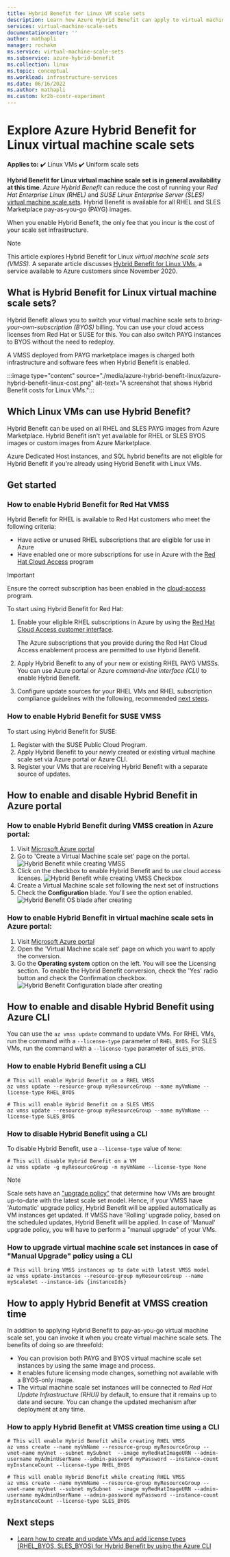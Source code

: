 ```yaml
---
title: Hybrid Benefit for Linux VM scale sets 
description: Learn how Azure Hybrid Benefit can apply to virtual machine scale sets and save you money on Linux VMs in Azure.
services: virtual-machine-scale-sets
documentationcenter: ''
author: mathapli
manager: rochakm
ms.service: virtual-machine-scale-sets
ms.subservice: azure-hybrid-benefit
ms.collection: linux
ms.topic: conceptual
ms.workload: infrastructure-services
ms.date: 06/16/2022
ms.author: mathapli
ms.custom: kr2b-contr-experiment
---
```




# Explore Azure Hybrid Benefit for Linux virtual machine scale sets

**Applies to:** :heavy_check_mark: Linux VMs :heavy_check_mark: Uniform scale sets

**Hybrid Benefit for Linux virtual machine scale set is in general availability at this time**. *Azure Hybrid Benefit* can reduce the cost of running your *Red Hat Enterprise Linux (RHEL)* and *SUSE Linux Enterprise Server (SLES)* [virtual machine scale sets](./overview.md). Hybrid Benefit is available for all RHEL and SLES Marketplace pay-as-you-go (PAYG) images. 

When you enable Hybrid Benefit, the only fee that you incur is the cost of your scale set infrastructure.


>[!NOTE]
> This article explores Hybrid Benefit for Linux *virtual machine scale sets (VMSS)*. A separate article discusses [Hybrid Benefit for Linux VMs](../virtual-machines/linux/azure-hybrid-benefit-linux.md), a service available to Azure customers since November 2020.

## What is Hybrid Benefit for Linux virtual machine scale sets?
Hybrid Benefit allows you to switch your virtual machine scale sets to *bring-your-own-subscription (BYOS)* billing. You can use your cloud access licenses from Red Hat or SUSE for this. You can also switch PAYG instances to BYOS without the need to redeploy.

A VMSS deployed from PAYG marketplace images is charged both infrastructure and software fees when Hybrid Benefit is enabled.

:::image type="content" source="./media/azure-hybrid-benefit-linux/azure-hybrid-benefit-linux-cost.png" alt-text="A screenshot that shows Hybrid Benefit costs for Linux VMs.":::

## Which Linux VMs can use Hybrid Benefit?
Hybrid Benefit can be used on all RHEL and SLES PAYG images from Azure Marketplace. Hybrid Benefit isn't yet available for RHEL or SLES BYOS images or custom images from Azure Marketplace.

Azure Dedicated Host instances, and SQL hybrid benefits are not eligible for Hybrid Benefit if you're already using Hybrid Benefit with Linux VMs.

## Get started

### How to enable Hybrid Benefit for Red Hat VMSS

Hybrid Benefit for RHEL is available to Red Hat customers who meet the following criteria:

- Have active or unused RHEL subscriptions that are eligible for use in Azure
- Have enabled one or more subscriptions for use in Azure with the [Red Hat Cloud Access](https://www.redhat.com/en/technologies/cloud-computing/cloud-access) program

> [!IMPORTANT]
> Ensure the correct subscription has been enabled in the [cloud-access](https://www.redhat.com/en/technologies/cloud-computing/cloud-access) program.

To start using Hybrid Benefit for Red Hat:

1. Enable your eligible RHEL subscriptions in Azure by using the [Red Hat Cloud Access customer interface](https://access.redhat.com/management/cloud).

   The Azure subscriptions that you provide during the Red Hat Cloud Access enablement process are permitted to use Hybrid Benefit.
1. Apply Hybrid Benefit to any of your new or existing RHEL PAYG VMSSs. You can use Azure portal or Azure *command-line interface (CLI)* to enable Hybrid Benefit.
1. Configure update sources for your RHEL VMs and RHEL subscription compliance guidelines with the following, recommended [next steps](https://access.redhat.com/articles/5419341).


### How to enable Hybrid Benefit for SUSE VMSS

To start using Hybrid Benefit for SUSE:

1. Register with the SUSE Public Cloud Program.
1. Apply Hybrid Benefit to your newly created or existing virtual machine scale set via Azure portal or Azure CLI.
1. Register your VMs that are receiving Hybrid Benefit with a separate source of updates.


## How to enable and disable Hybrid Benefit in Azure portal 
### How to enable Hybrid Benefit during VMSS creation in Azure portal:
1. Visit [Microsoft Azure portal](https://portal.azure.com/)
1. Go to 'Create a Virtual Machine scale set' page on the portal.
 ![Hybrid Benefit while creating VMSS](./media/azure-hybrid-benefit-linux/create-vmss-ahb.png)
1. Click on the checkbox to enable Hybrid Benefit and to use cloud access licenses.
 ![Hybrid Benefit while creating VMSS Checkbox](./media/azure-hybrid-benefit-linux/create-vmss-ahb-checkbox.png)
1. Create a Virtual Machine scale set following the next set of instructions
1. Check the **Configuration** blade. You'll see the option enabled.
![Hybrid Benefit OS blade after creating](./media/azure-hybrid-benefit-linux/create-vmss-ahb-os-blade.png)

### How to enable Hybrid Benefit in virtual machine scale sets in Azure portal:
1. Visit [Microsoft Azure portal](https://portal.azure.com/)
1. Open the 'Virtual Machine scale set' page on which you want to apply the conversion.
1. Go the **Operating system** option on the left. You will see the Licensing section. To enable the Hybrid Benefit conversion, check the 'Yes' radio button and check the Confirmation checkbox.
![Hybrid Benefit Configuration blade after creating](./media/azure-hybrid-benefit-linux/create-vmss-ahb-os-blade.png)



## How to enable and disable Hybrid Benefit using Azure CLI

You can use the `az vmss update` command to update VMs. For RHEL VMs, run the command with a `--license-type` parameter of `RHEL_BYOS`. For SLES VMs, run the command with a `--license-type` parameter of `SLES_BYOS`.

### How to enable Hybrid Benefit using a CLI
```azurecli
# This will enable Hybrid Benefit on a RHEL VMSS
az vmss update --resource-group myResourceGroup --name myVmName --license-type RHEL_BYOS

# This will enable Hybrid Benefit on a SLES VMSS
az vmss update --resource-group myResourceGroup --name myVmName --license-type SLES_BYOS
```
### How to disable Hybrid Benefit using a CLI
To disable Hybrid Benefit, use a `--license-type` value of `None`:

```azurecli
# This will disable Hybrid Benefit on a VM
az vmss update -g myResourceGroup -n myVmName --license-type None
```

>[!NOTE]
> Scale sets have an ["upgrade policy"](./virtual-machine-scale-sets-upgrade-scale-set.md#how-to-bring-vms-up-to-date-with-the-latest-scale-set-model) that determine how VMs are brought up-to-date with the latest scale set model. 
Hence, if your VMSS have 'Automatic' upgrade policy, Hybrid Benefit will be applied automatically as VM instances get updated. 
If VMSS have 'Rolling' upgrade policy, based on the scheduled updates, Hybrid Benefit will be applied.
In case of 'Manual' upgrade policy, you will have to perform a "manual upgrade" of your VMs.  

### How to upgrade virtual machine scale set instances in case of "Manual Upgrade" policy using a CLI 
```azurecli
# This will bring VMSS instances up to date with latest VMSS model 
az vmss update-instances --resource-group myResourceGroup --name myScaleSet --instance-ids {instanceIds}
```

## How to apply Hybrid Benefit at VMSS creation time 
In addition to applying Hybrid Benefit to pay-as-you-go virtual machine scale set, you can invoke it when you create virtual machine scale sets. The benefits of doing so are threefold:
- You can provision both PAYG and BYOS virtual machine scale set instances by using the same image and process.
- It enables future licensing mode changes, something not available with a BYOS-only image.
- The virtual machine scale set instances will be connected to *Red Hat Update Infrastructure (RHUI)* by default, to ensure that it remains up to date and secure. You can change the updated mechanism after deployment at any time.

### How to apply Hybrid Benefit at VMSS creation time using a CLI
```azurecli
# This will enable Hybrid Benefit while creating RHEL VMSS
az vmss create --name myVmName --resource-group myResourceGroup --vnet-name myVnet --subnet mySubnet  --image myRedHatImageURN --admin-username myAdminUserName --admin-password myPassword --instance-count myInstanceCount --license-type RHEL_BYOS 

# This will enable Hybrid Benefit while creating RHEL VMSS
az vmss create --name myVmName --resource-group myResourceGroup --vnet-name myVnet --subnet mySubnet  --image myRedHatImageURN --admin-username myAdminUserName --admin-password myPassword --instance-count myInstanceCount --license-type SLES_BYOS
```

## Next steps
* [Learn how to create and update VMs and add license types (RHEL_BYOS, SLES_BYOS) for Hybrid Benefit by using the Azure CLI](/cli/azure/vmss)